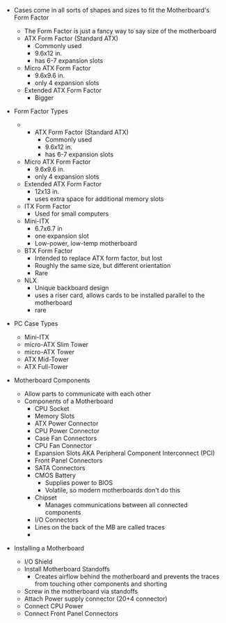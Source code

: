 
- Cases come in all sorts of shapes and sizes to fit the Motherboard's Form Factor
	- The Form Factor is just a fancy way to say size of the motherboard 
	- ATX Form Factor (Standard ATX)
		- Commonly used
		- 9.6x12 in.
		- has 6-7 expansion slots
	- Micro ATX Form Factor 
		- 9.6x9.6 in. 
		- only 4 expansion slots
	- Extended ATX Form Factor
		- Bigger 

- Form Factor Types 
	- - ATX Form Factor (Standard ATX)
		- Commonly used
		- 9.6x12 in.
		- has 6-7 expansion slots
	- Micro ATX Form Factor 
		- 9.6x9.6 in. 
		- only 4 expansion slots
	- Extended ATX Form Factor
		- 12x13 in.
		- uses extra space for additional memory slots 
	- ITX Form Factor
		- Used for small computers
	- Mini-ITX
		- 6.7x6.7 in
		- one expansion slot
		- Low-power, low-temp motherboard
	- BTX Form Factor
		- Intended to replace ATX form factor, but lost
		- Roughly the same size, but different orientation
		- Rare
	- NLX
		- Unique backboard design
		- uses a riser card, allows cards to be installed parallel to the motherboard
		- rare

- PC Case Types
	- Mini-ITX
	- micro-ATX Slim Tower
	- micro-ATX Tower
	- ATX Mid-Tower
	- ATX Full-Tower 

- Motherboard Components 
	- Allow parts to communicate with each other
	- Components of a Motherboard
		- CPU Socket 
		- Memory Slots
		- ATX Power Connector
		- CPU Power Connector
		- Case Fan Connectors
		- CPU Fan Connector
		- Expansion Slots AKA Peripheral Component Interconnect (PCI)
		- Front Panel Connectors
		- SATA Connectors
		- CMOS Battery
			- Supplies power to BIOS
			- Volatile, so modern motherboards don't do this 
		- Chipset
			- Manages communications between all connected components
		- I/O Connectors
		- Lines on the back of the MB are called traces 
		- 

- Installing a Motherboard 
	- I/O Shield 
	- Install Motherboard Standoffs 
		- Creates airflow behind the motherboard and prevents the traces from touching other components and shorting
	- Screw in the motherboard via standoffs
	- Attach Power supply connector (20+4 connector)
	- Connect CPU Power 
	- Connect Front Panel Connectors 